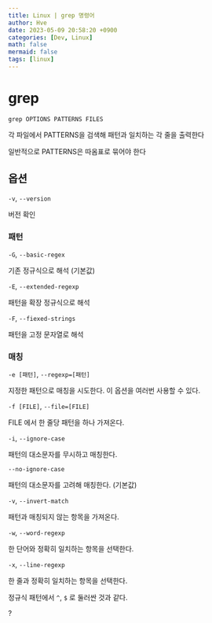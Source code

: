 ```yaml
---
title: Linux | grep 명령어
author: Hve
date: 2023-05-09 20:58:20 +0900
categories: [Dev, Linux]
math: false
mermaid: false
tags: [linux]
---
```


# grep

`grep OPTIONS PATTERNS FILES`

각 파일에서 PATTERNS을 검색해 패턴과 일치하는 각 줄을 출력한다

일반적으로 PATTERNS은 따옴표로 묶어야 한다

## 옵션

`-v`, `--version` 

버전 확인

### 패턴

`-G`, `--basic-regex`

기존 정규식으로 해석 (기본값)

`-E`, `--extended-regexp`

패턴을 확장 정규식으로 해석

`-F`, `--fiexed-strings`

패턴을 고정 문자열로 해석

### 매칭

`-e [패턴]`, `--regexp=[패턴]`

지정한 패턴으로 매칭을 시도한다. 이 옵션을 여러번 사용할 수 있다.

`-f [FILE]`, `--file=[FILE]`

FILE 에서 한 줄당 패턴을 하나 가져온다.

`-i`, `--ignore-case`

패턴의 대소문자를 무시하고 매칭한다.

`--no-ignore-case`

패턴의 대소문자를 고려해 매칭한다. (기본값)

`-v`, `--invert-match`

패턴과 매칭되지 않는 항목을 가져온다.

`-w`, `--word-regexp`

한 단어와 정확히 일치하는 항목을 선택한다.

`-x`, `--line-regexp`

한 줄과 정확히 일치하는 항목을 선택한다.

정규식 패턴에서 `^`, `$` 로 둘러싼 것과 같다.

?